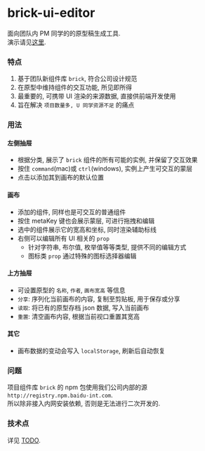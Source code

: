 # brick-ui-editor

面向团队内 PM 同学的的原型稿生成工具.  
演示请见[这里](https://youknowznm.github.io/demos/brick-ui-editor/).

### 特点

1. 基于团队新组件库 `brick`, 符合公司设计规范
2. 在原型中维持组件的交互功能, 所见即所得
3. 最重要的, 可携带 UI 渲染的来源数据, 直接供前端开发使用
4. 旨在解决 `项目数量多, U 同学资源不足` 的痛点

### 用法
  
#### 左侧抽屉

- 根据分类, 展示了 `brick` 组件的所有可能的实例, 并保留了交互效果
- 按住 `command`(mac)或 `ctrl`(windows), 实例上产生可交互的蒙层
- 点击以添加其到画布的默认位置

#### 画布

- 添加的组件, 同样也是可交互的普通组件 
- 按住 metaKey 键也会展示蒙层, 可进行拖拽和编辑
- 选中的组件展示它的宽高和坐标, 同时渲染辅助标线
- 右侧可以编辑所有 UI 相关的 `prop`
  - 针对字符串, 布尔值, 枚举值等等类型, 提供不同的编辑方式
  - 图标类 `prop` 通过特殊的图标选择器编辑

#### 上方抽屉

- 可设置原型的 `名称`, `作者`, `画布宽高` 等信息
- `分享`: 序列化当前画布的内容, 复制至剪贴板, 用于保存或分享
- `读取`: 将已有的原型存档 json 数据, 写入当前画布
- `重置`: 清空画布内容, 根据当前视口重置其宽高

#### 其它

- 画布数据的变动会写入 `localStorage`, 刷新后自动恢复

### 问题

项目组件库 `brick` 的 npm 包使用我们公司内部的源 `http://registry.npm.baidu-int.com`.  
所以除非接入内网安装依赖, 否则是无法进行二次开发的.

### 技术点

详见 [TODO]().
